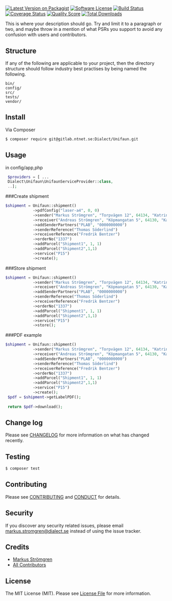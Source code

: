 # 

[![Latest Version on Packagist][ico-version]][link-packagist]
[![Software License][ico-license]](LICENSE.md)
[![Build Status][ico-travis]][link-travis]
[![Coverage Status][ico-scrutinizer]][link-scrutinizer]
[![Quality Score][ico-code-quality]][link-code-quality]
[![Total Downloads][ico-downloads]][link-downloads]


This is where your description should go. Try and limit it to a paragraph or two, and maybe throw in a mention of what
PSRs you support to avoid any confusion with users and contributors.

## Structure

If any of the following are applicable to your project, then the directory structure should follow industry best practises by being named the following.

```
bin/        
config/
src/
tests/
vendor/
```


## Install

Via Composer

``` bash
$ composer require git@gitlab.ntnet.se:Dialect/Unifaun.git
```

## Usage
in config/app,php
```php
 $providers = [ ...
 Dialect\Unifaun\UnifaunServiceProvider::class,
 ..];
```
###Create shipment
``` php
$shipment = Unifaun::shipment()
            ->pdfConfig("laser-a4", 0, 0)
            ->sender("Markus Strömgren", "Torpvägen 12", 64134, "Katrineholm", "SE", "+46709459777", "markus.stromgren@dialect.se")
            ->receiver("Andreas Strömgren", "Köpmangatan 5", 64130, "Katrineholm", "SE", "+46709459777", "andreas.stromgren@dialect.se")
            ->addSenderPartners("PLAB", "0000000000")
            ->senderReference("Thomas Söderlind")
            ->receiverReference("Fredrik Bentzer")
            ->orderNo("1337")
            ->addParcel("Shipment1", 1, 1)
            ->addParcel("Shipment2",1,1)
            ->service("P15")
            ->create();
```

###Store shipment
``` php
$shipment = Unifaun::shipment()
            ->sender("Markus Strömgren", "Torpvägen 12", 64134, "Katrineholm", "SE", "+46709459777", "markus.stromgren@dialect.se")
            ->receiver("Andreas Strömgren", "Köpmangatan 5", 64130, "Katrineholm", "SE", "+46709459777", "andreas.stromgren@dialect.se")
            ->addSenderPartners("PLAB", "0000000000")
            ->senderReference("Thomas Söderlind")
            ->receiverReference("Fredrik Bentzer")
            ->orderNo("1337")
            ->addParcel("Shipment1", 1, 1)
            ->addParcel("Shipment2",1,1)
            ->service("P15")
            ->store();
```

###PDF example
``` php
$shipment = Unifaun::shipment()
            ->sender("Markus Strömgren", "Torpvägen 12", 64134, "Katrineholm", "SE", "+46709459777", "markus.stromgren@dialect.se")
            ->receiver("Andreas Strömgren", "Köpmangatan 5", 64130, "Katrineholm", "SE", "+46709459777", "andreas.stromgren@dialect.se")
            ->addSenderPartners("PLAB", "0000000000")
            ->senderReference("Thomas Söderlind")
            ->receiverReference("Fredrik Bentzer")
            ->orderNo("1337")
            ->addParcel("Shipment1", 1, 1)
            ->addParcel("Shipment2",1,1)
            ->service("P15")
            ->create();
 $pdf = $shipment->getLabelPDF();
 
 return $pdf->download();
```



## Change log

Please see [CHANGELOG](CHANGELOG.md) for more information on what has changed recently.

## Testing

``` bash
$ composer test
```

## Contributing

Please see [CONTRIBUTING](CONTRIBUTING.md) and [CONDUCT](CONDUCT.md) for details.

## Security

If you discover any security related issues, please email markus.stromgren@dialect.se instead of using the issue tracker.

## Credits

- [Markus Strömgren][link-author]
- [All Contributors][link-contributors]

## License

The MIT License (MIT). Please see [License File](LICENSE.md) for more information.

[ico-version]: https://img.shields.io/packagist/v//.svg?style=flat-square
[ico-license]: https://img.shields.io/badge/license-MIT-brightgreen.svg?style=flat-square
[ico-travis]: https://img.shields.io/travis///master.svg?style=flat-square
[ico-scrutinizer]: https://img.shields.io/scrutinizer/coverage/g//.svg?style=flat-square
[ico-code-quality]: https://img.shields.io/scrutinizer/g//.svg?style=flat-square
[ico-downloads]: https://img.shields.io/packagist/dt//.svg?style=flat-square

[link-packagist]: https://packagist.org/packages//
[link-travis]: https://travis-ci.org//
[link-scrutinizer]: https://scrutinizer-ci.com/g///code-structure
[link-code-quality]: https://scrutinizer-ci.com/g//
[link-downloads]: https://packagist.org/packages//
[link-author]: https://github.com/
[link-contributors]: ../../contributors
